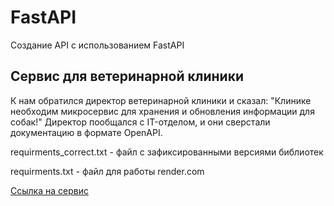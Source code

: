 # FastAPI
Создание API с  использованием FastAPI

## Сервис для ветеринарной клиники

К нам обратился директор ветеринарной клиники и сказал: "Клинике необходим микросервис для хранения и обновления информации для собак!"
Директор пообщался с IT-отделом, и они сверстали документацию в формате OpenAPI.

requirments_correct.txt - файл с зафиксированными версиями библиотек

requirments.txt - файл для работы render.com

[Ссылка на сервис](https://vet-clinic-demo.onrender.com/)
